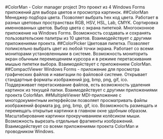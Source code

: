 #ColorMan - Color manager project
Это проект из 4 Windows Forms приложений для выбора цветов и просмотра картинок.
##ColorMan 
Менеджер подбора цвета. Позволяет выбрать hex код цвета.  Работает в разных цветовых пространствах RGB, HSV, HSL, Lab, CMYK. Сортировка именнованных цветов. Выбор цвета с экрана пипеткой. Многооконное приложение на Windows Forms. Возможность создавать и сохранять пользовательские палитры из 10 цветов. 
Взаимодействует с другими приложениями проекта.
##ColorPicker
Цветовая пипетка. Позволяет попиксельно выбрать цвет из любой точки экрана. Работает со всеми мониторами установленными в системе. Возможность мониторить экран обычным перемещением курсора и в режиме перетаскивания мышью пипетки выбора.
Взаимодействует с приложением ColorMan.
##CompactViewer
Windows Forms - приложение для просмотра графических файлов и навигации по файловой системе. Открывает стандартные форматы изображений jpg, bmp, png, gif, ico. Поддерживает перетаскивание файлов, есть возможность удаления картинок из текущей папки. 
Взаимодействует с другими приложениями проекта ColorMan.
##MultipleViewer
MDI-приложение с многодокументным интерфейсом позволяет просматривать файлы изображений формата jpg, png, bmp, gif, ico. Возможность размещать и перемещать открытые картинки в главном окне удобным образом. Масштабирование картинки прокручиванием колёсиком мыши. Возможность вырезать отдельные фрагменты изображений.
Взаимодействует со всеми приложениями проекта ColorMan и проводником Windows.
